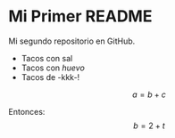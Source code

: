 # Mi Primer README
Mi segundo repositorio en GitHub.

+ Tacos con sal
+ Tacos con *huevo*
+ Tacos de -kkk-!

$$
a = b + c \tag{1}
$$

Entonces:
$$
b = 2 + t \tag{2}
$$
